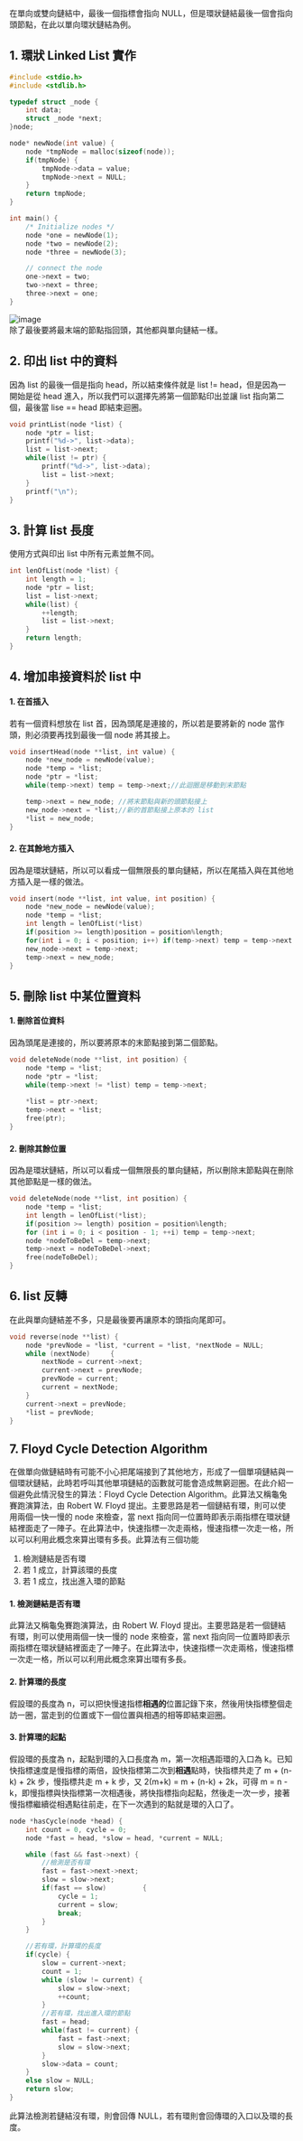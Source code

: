 在單向或雙向鏈結中，最後一個指標會指向 NULL，但是環狀鏈結最後一個會指向頭節點，在此以單向環狀鏈結為例。

## 1. 環狀 Linked List 實作
```C
#include <stdio.h>
#include <stdlib.h>

typedef struct _node {
    int data;
    struct _node *next;
}node;

node* newNode(int value) {
    node *tmpNode = malloc(sizeof(node));
    if(tmpNode) {
        tmpNode->data = value;
        tmpNode->next = NULL;
    }
    return tmpNode;
}

int main() {
    /* Initialize nodes */
    node *one = newNode(1);
    node *two = newNode(2);
    node *three = newNode(3);

    // connect the node
    one->next = two;
    two->next = three;
    three->next = one;
}
```
![image](../pic/Circle-linked-list.jpg) \
除了最後要將最末端的節點指回頭，其他都與單向鏈結一樣。

## 2. 印出 list 中的資料
因為 list 的最後一個是指向 head，所以結束條件就是 list != head，但是因為一開始是從 head 進入，所以我們可以選擇先將第一個節點印出並讓 list 指向第二個，最後當 lise == head 即結束迴圈。
```C
void printList(node *list) {
    node *ptr = list;
    printf("%d->", list->data);
    list = list->next;
    while(list != ptr) {
        printf("%d->", list->data);
        list = list->next;
    }
    printf("\n");
}
```

## 3. 計算 list 長度
使用方式與印出 list 中所有元素並無不同。
```C
int lenOfList(node *list) {
    int length = 1;
    node *ptr = list;
    list = list->next;
    while(list) {
        ++length;
        list = list->next;
    }
    return length;
}
```
## 4. 增加串接資料於 list 中
#### 1. 在首插入
若有一個資料想放在 list 首，因為頭尾是連接的，所以若是要將新的 node 當作頭，則必須要再找到最後一個 node 將其接上。
```C
void insertHead(node **list, int value) {
    node *new_node = newNode(value);
    node *temp = *list;
    node *ptr = *list;
    while(temp->next) temp = temp->next;//此迴圈是移動到末節點

    temp->next = new_node; //將末節點與新的頭節點接上
    new_node->next = *list;//新的首節點接上原本的 list
    *list = new_node;
}
```
#### 2. 在其餘地方插入
因為是環狀鏈結，所以可以看成一個無限長的單向鏈結，所以在尾插入與在其他地方插入是一樣的做法。
```C
void insert(node **list, int value, int position) {
    node *new_node = newNode(value);
    node *temp = *list;
    int length = lenOfList(*list)
    if(position >= length)position = position%length;
    for(int i = 0; i < position; i++) if(temp->next) temp = temp->next;
    new_node->next = temp->next;
    temp->next = new_node;
}
```

## 5. 刪除 list 中某位置資料
#### 1. 刪除首位資料
因為頭尾是連接的，所以要將原本的末節點接到第二個節點。
```C
void deleteNode(node **list, int position) {
    node *temp = *list;
    node *ptr = *list;
    while(temp->next != *list) temp = temp->next;
    
    *list = ptr->next;
    temp->next = *list;
    free(ptr);
}
```
#### 2. 刪除其餘位置
因為是環狀鏈結，所以可以看成一個無限長的單向鏈結，所以刪除末節點與在刪除其他節點是一樣的做法。
```C
void deleteNode(node **list, int position) {
    node *temp = *list;
    int length = lenOfList(*list);
    if(position >= length) position = position%length;
    for (int i = 0; i < position - 1; ++i) temp = temp->next;
    node *nodeToBeDel = temp->next;
    temp->next = nodeToBeDel->next;
    free(nodeToBeDel);
}
```

## 6. list 反轉
在此與單向鏈結差不多，只是最後要再讓原本的頭指向尾即可。
```C
void reverse(node **list) {
    node *prevNode = *list, *current = *list, *nextNode = NULL;
    while (nextNode)     {
        nextNode = current->next;
        current->next = prevNode;
        prevNode = current;
        current = nextNode;
    }
    current->next = prevNode;
    *list = prevNode;
}
```

## 7. Floyd Cycle Detection Algorithm
在做單向做鏈結時有可能不小心把尾端接到了其他地方，形成了一個單項鏈結與一個環狀鏈結，此時若呼叫其他單項鏈結的函數就可能會造成無窮迴圈。在此介紹一個避免此情況發生的算法：Floyd Cycle Detection Algorithm。此算法又稱龜兔賽跑演算法，由 Robert W. Floyd 提出。主要思路是若一個鏈結有環，則可以使用兩個一快一慢的 node 來檢查，當 next 指向同一位置時即表示兩指標在環狀鏈結裡面走了一陣子。在此算法中，快速指標一次走兩格，慢速指標一次走一格，所以可以利用此概念來算出環有多長。此算法有三個功能
1. 檢測鏈結是否有環
2. 若 1 成立，計算該環的長度
3. 若 1 成立，找出進入環的節點

#### 1. 檢測鏈結是否有環
此算法又稱龜兔賽跑演算法，由 Robert W. Floyd 提出。主要思路是若一個鏈結有環，則可以使用兩個一快一慢的 node 來檢查，當 next 指向同一位置時即表示兩指標在環狀鏈結裡面走了一陣子。在此算法中，快速指標一次走兩格，慢速指標一次走一格，所以可以利用此概念來算出環有多長。

#### 2. 計算環的長度
假設環的長度為 n，可以把快慢速指標**相遇的**位置記錄下來，然後用快指標整個走訪一圈，當走到的位置或下一個位置與相遇的相等即結束迴圈。

#### 3. 計算環的起點
假設環的長度為 n，起點到環的入口長度為 m，第一次相遇距環的入口為 k。已知快指標速度是慢指標的兩倍，設快指標第二次到**相遇**點時，快指標共走了 m + (n-k) + 2k 步，慢指標共走 m + k 步，又 2(m+k) = m + (n-k) + 2k，可得 m = n - k，即慢指標與快指標第一次相遇後，將快指標指向起點，然後走一次一步，接著慢指標繼續從相遇點往前走，在下一次遇到的點就是環的入口了。
```C
node *hasCycle(node *head) {
    int count = 0, cycle = 0;
    node *fast = head, *slow = head, *current = NULL;

    while (fast && fast->next) {
        //檢測是否有環
        fast = fast->next->next;
        slow = slow->next;
        if(fast == slow)         {
            cycle = 1;
            current = slow;
            break;
        }
    }

    //若有環，計算環的長度
    if(cycle) {
        slow = current->next;
        count = 1;
        while (slow != current) {
            slow = slow->next;
            ++count;
        }
        //若有環，找出進入環的節點
        fast = head;
        while(fast != current) {
            fast = fast->next;
            slow = slow->next;
        }
        slow->data = count;
    }
    else slow = NULL;
    return slow;
}
```
此算法檢測若鏈結沒有環，則會回傳 NULL，若有環則會回傳環的入口以及環的長度。
